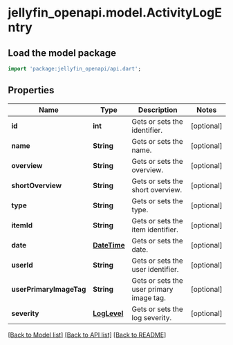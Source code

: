 # jellyfin_openapi.model.ActivityLogEntry

## Load the model package
```dart
import 'package:jellyfin_openapi/api.dart';
```

## Properties
Name | Type | Description | Notes
------------ | ------------- | ------------- | -------------
**id** | **int** | Gets or sets the identifier. | [optional] 
**name** | **String** | Gets or sets the name. | [optional] 
**overview** | **String** | Gets or sets the overview. | [optional] 
**shortOverview** | **String** | Gets or sets the short overview. | [optional] 
**type** | **String** | Gets or sets the type. | [optional] 
**itemId** | **String** | Gets or sets the item identifier. | [optional] 
**date** | [**DateTime**](DateTime.md) | Gets or sets the date. | [optional] 
**userId** | **String** | Gets or sets the user identifier. | [optional] 
**userPrimaryImageTag** | **String** | Gets or sets the user primary image tag. | [optional] 
**severity** | [**LogLevel**](LogLevel.md) | Gets or sets the log severity. | [optional] 

[[Back to Model list]](../README.md#documentation-for-models) [[Back to API list]](../README.md#documentation-for-api-endpoints) [[Back to README]](../README.md)


